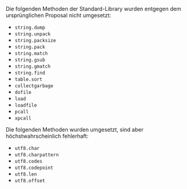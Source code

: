 Die folgenden Methoden der Standard-Library wurden entgegen dem ursprünglichen Proposal nicht umgesetzt:
* `string.dump`
* `string.unpack`
* `string.packsize`
* `string.pack`
* `string.match`
* `string.gsub`
* `string.gmatch`
* `string.find`
* `table.sort`
* `collectgarbage`
* `dofile`
* `load`
* `loadfile`
* `pcall`
* `xpcall`

Die folgenden Methoden wurden umgesetzt, sind aber höchstwahrscheinlich fehlerhaft:
* `utf8.char`
* `utf8.charpattern`
* `utf8.codes`
* `utf8.codepoint`
* `utf8.len`
* `utf8.offset`